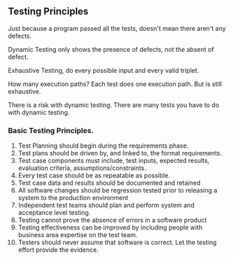 ## Testing Principles

Just because a program passed all the tests, doesn't mean there aren't any defects.

Dynamic Testing only shows the presence of defects, not the absent of defect.

Exhaustive Testing, do every possible input and every valid triplet.

How many execution paths?
Each test does one execution path.
But is still exhaustive.

There is a risk with dynamic testing. There are many tests you have to do with dynamic testing.

### Basic Testing Principles.

1. Test Planning should begin during the requirements phase.
2. Test plans should be driven by, and linked to, the format requirements.
3. Test case components must include, test inputs, expected results, evaluation criteria, assumptions/constraints.
4. Every test case should be as repeatable as possible.
5. Test case data and results should be documented and retained
6. All software changes should be regression tested prior to releasing a system to the production environment
7. Independent test teams should plan and perform system and acceptance level testing.
8. Testing cannot prove the absence of errors in a software product
9. Testing effectiveness can be improved by including people with business area expertise on the test team.
10. Testers should never assume that software is correct. Let the testing effort provide the evidence.

